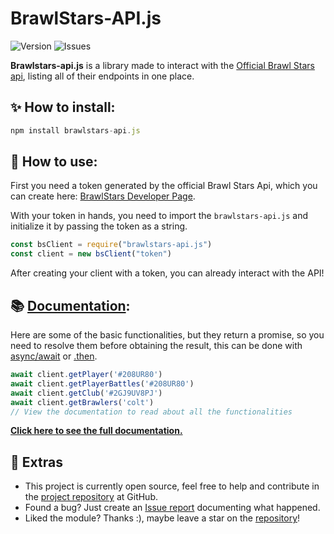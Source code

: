# BrawlStars-API.js
![Version](https://img.shields.io/github/package-json/v/Nick-Gabe/brawlstars-api)
![Issues](https://img.shields.io/github/issues/nick-gabe/brawlstars-api)

**Brawlstars-api.js** is a library made to interact with the [Official Brawl Stars api](https://developer.brawlstars.com/#/), listing all of their endpoints in one place.

## ✨ How to install:
```js
npm install brawlstars-api.js
```

## 🧩 How to use:
First you need a token generated by the official Brawl Stars Api, which you can create here: [BrawlStars Developer Page](https://developer.brawlstars.com/#/).

With your token in hands, you need to import the `brawlstars-api.js` and initialize it by passing the token as a string.
```js
const bsClient = require("brawlstars-api.js")
const client = new bsClient("token")
```
After creating your client with a token, you can already interact with the API!

## 📚 [Documentation](https://github.com/Nick-Gabe/brawlstars-api/blob/main/docs.md):
Here are some of the basic functionalities, but they return a promise, so you need to resolve them before obtaining the result, this can be done with [async/await](https://developer.mozilla.org/en-US/docs/Web/JavaScript/Reference/Statements/async_function) or [.then](https://developer.mozilla.org/en-US/docs/Web/JavaScript/Reference/Global_Objects/Promise/then).
```js
await client.getPlayer('#208UR80')
await client.getPlayerBattles('#208UR80')
await client.getClub('#2GJ9UV8PJ')
await client.getBrawlers('colt')
// View the documentation to read about all the functionalities
```
**[Click here to see the full documentation.](https://github.com/Nick-Gabe/brawlstars-api/blob/main/docs.md)**

## 🔧 Extras
* This project is currently open source, feel free to help and contribute in the [project repository](https://github.com/Nick-Gabe/brawlstars-api) at GitHub.
* Found a bug? Just create an [Issue report](https://github.com/Nick-Gabe/brawlstars-api/issues/new) documenting what happened.
* Liked the module? Thanks :), maybe leave a star on the [repository](https://github.com/Nick-Gabe/brawlstars-api)!